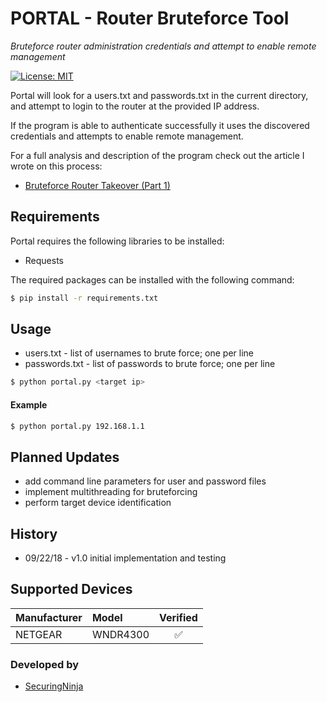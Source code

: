 # PORTAL - Router Bruteforce Tool
_Bruteforce router administration credentials and attempt to enable remote management_

[![License: MIT](https://img.shields.io/badge/License-MIT-brightgreen.svg)](https://opensource.org/licenses/MIT)

Portal will look for a users.txt and passwords.txt in the current directory, and attempt to login to the router at the provided IP address.

If the program is able to authenticate successfully it uses the discovered credentials and attempts to enable remote management.

For a full analysis and description of the program check out the article I wrote on this process:

- [Bruteforce Router Takeover (Part 1)](http://kai-taylor.com/brute-force-router-takeover/)

## Requirements
Portal requires the following libraries to be installed:
- Requests  

The required packages can be installed with the following command:

```sh
$ pip install -r requirements.txt
```

## Usage
- users.txt - list of usernames to brute force; one per line
- passwords.txt - list of passwords to brute force; one per line

```sh
$ python portal.py <target ip>
```

#### Example
```sh
$ python portal.py 192.168.1.1
```

## Planned Updates
- add command line parameters for user and password files
- implement multithreading for bruteforcing
- perform target device identification

## History
- 09/22/18 - v1.0 initial implementation and testing


## Supported Devices

| Manufacturer | Model    | Verified         |
|:-------------|:---------|:----------------:|
| NETGEAR      | WNDR4300 |:white_check_mark:|

### Developed by
- [SecuringNinja](https://securingninja.com)
